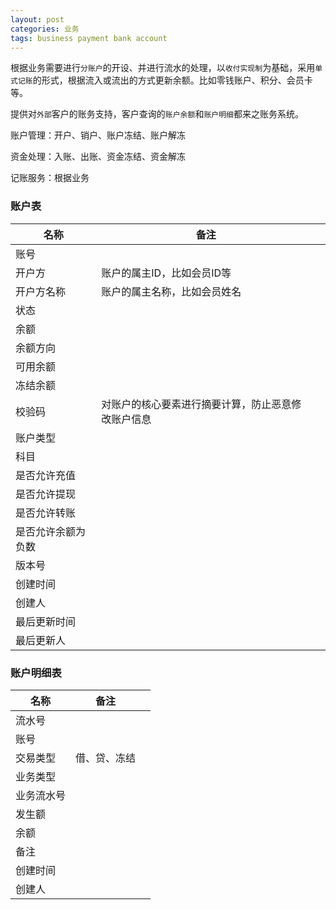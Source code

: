 ```yaml
---
layout: post
categories: 业务
tags: business payment bank account
---
```


根据业务需要进行`分账户`的开设、并进行流水的处理，以`收付实现制`为基础，采用`单式记账`的形式，根据流入或流出的方式更新余额。比如零钱账户、积分、会员卡等。

提供对`外部`客户的账务支持，客户查询的`账户余额`和`账户明细`都来之账务系统。

账户管理：开户、销户、账户冻结、账户解冻

资金处理：入账、出账、资金冻结、资金解冻

记账服务：根据业务

### 账户表

| 名称               | 备注                                               |      |
| ------------------ | -------------------------------------------------- | ---- |
| 账号               |                                                    |      |
| 开户方             | 账户的属主ID，比如会员ID等                         |      |
| 开户方名称         | 账户的属主名称，比如会员姓名                       |      |
| 状态               |                                                    |      |
| 余额               |                                                    |      |
| 余额方向           |                                                    |      |
| 可用余额           |                                                    |      |
| 冻结余额           |                                                    |      |
| 校验码             | 对账户的核心要素进行摘要计算，防止恶意修改账户信息 |      |
| 账户类型           |                                                    |      |
| 科目               |                                                    |      |
| 是否允许充值       |                                                    |      |
| 是否允许提现       |                                                    |      |
| 是否允许转账       |                                                    |      |
| 是否允许余额为负数 |                                                    |      |
| 版本号             |                                                    |      |
| 创建时间           |                                                    |      |
| 创建人             |                                                    |      |
| 最后更新时间       |                                                    |      |
| 最后更新人         |                                                    |      |

### 账户明细表

| 名称       | 备注         |      |
| ---------- | ------------ | ---- |
| 流水号     |              |      |
| 账号       |              |      |
| 交易类型   | 借、贷、冻结 |      |
| 业务类型   |              |      |
| 业务流水号 |              |      |
| 发生额     |              |      |
| 余额       |              |      |
| 备注       |              |      |
| 创建时间   |              |      |
| 创建人     |              |      |

